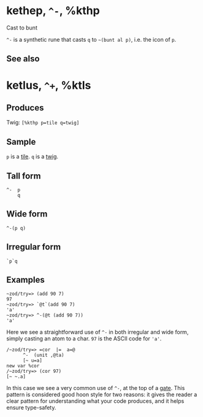 kethep, `^-`, %kthp
============================

Cast to bunt

`^-` is a synthetic rune that casts `q` to `~(bunt al p)`, i.e. the icon
of `p`.

See also
--------

ketlus, `^+`, %ktls
============================

Produces
--------

Twig: `[%kthp p=tile q=twig]`

Sample
------

`p` is a [tile](). `q` is a [twig]().

Tall form
---------

    ^-  p
        q

Wide form
---------

    ^-(p q)

Irregular form
--------------

    `p`q

Examples
--------

    ~zod/try=> (add 90 7)
    97
    ~zod/try=> `@t`(add 90 7)
    'a'
    ~zod/try=> ^-(@t (add 90 7))
    'a'

Here we see a straightforward use of `^-` in both irregular and wide
form, simply casting an atom to a char. `97` is the ASCII code for
`'a'`.

    /~zod/try=> =cor  |=  a=@
          ^-  (unit ,@ta)
          [~ u=a]
    new var %cor
    /~zod/try=> (cor 97)
    [~ ~.a]

In this case we see a very common use of `^-`, at the top of a [gate]().
This pattern is considered good hoon style for two reasons: it gives the
reader a clear pattern for understanding what your code produces, and it
helps ensure type-safety.
